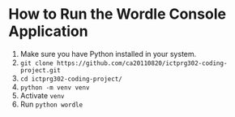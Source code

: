 # How to Run the Wordle Console Application
1. Make sure you have Python installed in your system.
2. `git clone https://github.com/ca20110820/ictprg302-coding-project.git`
3. `cd ictprg302-coding-project/`
4. `python -m venv venv`
5. Activate `venv`
6. Run `python wordle`